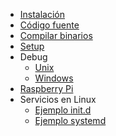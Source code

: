 - [Instalación](/)
- [Código fuente](/sources_install.md)
- [Compilar binarios](/binary_build.md)
- [Setup](/setup.md)
- Debug
  - [Unix](/debug-unix.md)
  - [Windows](/debug-windows.md)
- [Raspberry Pi](/raspberry.md)
- Servicios en Linux
  - [Ejemplo init.d](/examples/etc_init.d_theeye-agent ":ignore")
  - [Ejemplo systemd](/examples/etc_systemd_system_theeye-agent.service ":ignore")